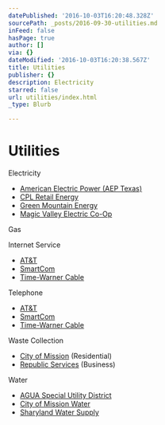 ```yaml
---
datePublished: '2016-10-03T16:20:48.328Z'
sourcePath: _posts/2016-09-30-utilities.md
inFeed: false
hasPage: true
author: []
via: {}
dateModified: '2016-10-03T16:20:38.567Z'
title: Utilities
publisher: {}
description: Electricity
starred: false
url: utilities/index.html
_type: Blurb

---
```

# Utilities

Electricity

* [American Electric Power (AEP Texas)][0]
* [CPL Retail Energy][1]
* [Green Mountain Energy][2]
* [Magic Valley Electric Co-Op][3]

Gas

Internet Service

* [AT&T][4]
* [SmartCom][5]
* [Time-Warner Cable][6]

Telephone

* [AT&T][7]
* [SmartCom][8]
* [Time-Warner Cable][6]

Waste Collection

* [City of Mission][9] (Residential)
* [Republic Services][10] (Business)

Water

* [AGUA Special Utility District][11]
* [City of Mission Water][12]
* [Sharyland Water Supply][13]

[0]: https://www.aeptexas.com/ "AEP Texas"
[1]: https://www.cplretailenergy.com/ "CPL Retail Energy"
[2]: https://www.greenmountainenergy.com/ "Green Mountain Energy"
[3]: http://www.magicvalley.coop/ "Magic Valley Electric Co-Operative"
[4]: https://www.att.com/ "AT&T Internet"
[5]: http://smartcomtelephone.com/ "SmartCom Internet"
[6]: https://www.timewarnercable.com/en/residential.html "Time Warner Cable"
[7]: http://www.att.com/ "AT&T Phone Service"
[8]: http://smartcomtelephone.com/ "SmartCom Telephone"
[9]: http://missiontexas.us/city-departments/public-works/trash-recycling/ "City of Mission Trash & Recycling"
[10]: https://www.republicservices.com/locations/texas/mission "Republic Services"
[11]: http://www.aguasud.com/ "AGUA SUD"
[12]: http://missiontexas.us/city-departments/utility-billing-collections/ "City of Mission Water Dept"
[13]: http://www.sharylandwater.com/ "Sharyland Water Supply Corporation"